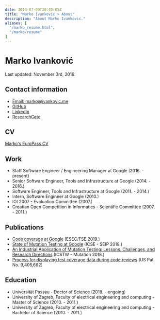 ```yaml
---
date: 2014-07-09T20:40:05Z
title: "Marko Ivankovic > About"
description: "About Marko Ivankovic."
aliases: [
  "/marko_resume.html",
  "/marko/resume"
]
---
```

# Marko Ivanković

Last updated: November 3rd, 2019.

## Contact information

* [Email: marko@ivankovic.me](mailto:marko@ivankovic.me)
* [GitHub](https://github.com/ivankovic)
* [LinkedIn](https://www.linkedin.com/in/ivankovicmarko)
* [ResearchGate](https://www.researchgate.net/profile/Marko_Ivankovic4)

## CV

[Marko's EuroPass CV](/doc/Marko-CV.pdf)

## Work

*  Staff Software Engineer / Engineering Manager at Google (2016. - present)
*  Senior Software Engineer, Tools and Infrastructure at Google (2014. - 2016.)
*  Software Engineer, Tools and Infrastructure at Google (2011. - 2014.)
*  Intern, Software Engineer at Google (2010.)
*  IOI 2007 - Evaluation Committee (2007.)
*  Croatian Open Competition in Informatics - Scientific Committee (2007. - 2011.)

## Publications

*  [Code coverage at Google](https://ai.google/research/pubs/pub48413.pdf) (ESEC/FSE 2019.)
*  [State of Mutation Testing at Google](https://ai.google/research/pubs/pub46584.pdf) (ICSE - SEIP 2018.)
*  [An Industrial Application of Mutation Testing: Lessons, Challenges, and Research Directions](https://people.cs.umass.edu/~rjust/publ/industrial_mutation_icst_2018.pdf) (ICSTW - Mutation 2018.)
*  [Process for displaying test coverage data during code reviews](http://patft.uspto.gov/netacgi/nph-Parser?Sect1=PTO1&Sect2=HITOFF&d=PALL&p=1&u=%2Fnetahtml%2FPTO%2Fsrchnum.htm&r=1&f=G&l=50&s1=9,405,662.PN.&OS=PN/9,405,662&RS=PN/9,405,662) (US Pat. No. 9,405,662)

## Education

*  Universität Passau - Doctor of Science (2018. - ongoing)
*  University of Zagreb, Faculty of electrical engineering and computing - Master of Science (2010. - 2011.)
*  University of Zagreb, Faculty of electrical engineering and computing - Bachelor of Science (2010. - 2011.)
